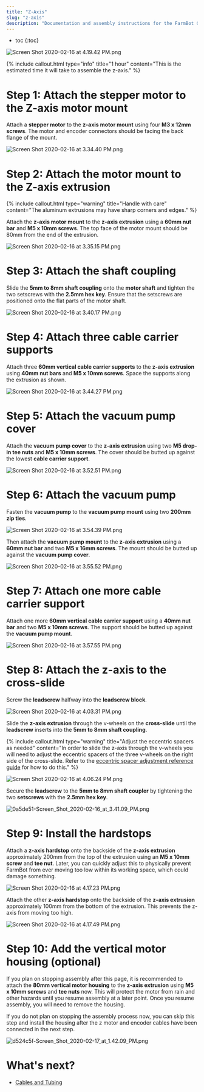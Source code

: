 ```yaml
---
title: "Z-Axis"
slug: "z-axis"
description: "Documentation and assembly instructions for the FarmBot Genesis z-axis"
---
```


* toc
{:toc}


![Screen Shot 2020-02-16 at 4.19.42 PM.png](_images/Screen_Shot_2020-02-16_at_4.19.42_PM.png)



{%
include callout.html
type="info"
title="1 hour"
content="This is the estimated time it will take to assemble the z-axis."
%}

# Step 1: Attach the stepper motor to the Z-axis motor mount
Attach a **stepper motor** to the **z-axis motor mount** using four **M3 x 12mm screws**. The motor and encoder connectors should be facing the back flange of the mount.

![Screen Shot 2020-02-16 at 3.34.40 PM.png](_images/Screen_Shot_2020-02-16_at_3.34.40_PM.png)

# Step 2: Attach the motor mount to the Z-axis extrusion

{%
include callout.html
type="warning"
title="Handle with care"
content="The aluminum extrusions may have sharp corners and edges."
%}

Attach the **z-axis motor mount** to the **z-axis extrusion** using a **60mm nut bar** and **M5 x 10mm screws**. The top face of the motor mount should be 80mm from the end of the extrusion.

![Screen Shot 2020-02-16 at 3.35.15 PM.png](_images/Screen_Shot_2020-02-16_at_3.35.15_PM.png)

# Step 3: Attach the shaft coupling
Slide the **5mm to 8mm shaft coupling** onto the **motor shaft** and tighten the two setscrews with the **2.5mm hex key**. Ensure that the setscrews are positioned onto the flat parts of the motor shaft.

![Screen Shot 2020-02-16 at 3.40.17 PM.png](_images/Screen_Shot_2020-02-16_at_3.40.17_PM.png)

# Step 4: Attach three cable carrier supports
Attach three **60mm vertical cable carrier supports** to the **z-axis extrusion** using **40mm nut bars** and **M5 x 10mm screws**. Space the supports along the extrusion as shown.

![Screen Shot 2020-02-16 at 3.44.27 PM.png](_images/Screen_Shot_2020-02-16_at_3.44.27_PM.png)

# Step 5: Attach the vacuum pump cover
Attach the **vacuum pump cover** to the **z-axis extrusion** using two **M5 drop-in tee nuts** and **M5 x 10mm screws**. The cover should be butted up against the lowest **cable carrier support**.

![Screen Shot 2020-02-16 at 3.52.51 PM.png](_images/Screen_Shot_2020-02-16_at_3.52.51_PM.png)

# Step 6: Attach the vacuum pump
Fasten the **vacuum pump** to the **vacuum pump mount** using two **200mm zip ties**.

![Screen Shot 2020-02-16 at 3.54.39 PM.png](_images/Screen_Shot_2020-02-16_at_3.54.39_PM.png)

Then attach the **vacuum pump mount** to the **z-axis extrusion** using a **60mm nut bar** and two **M5 x 16mm screws**. The mount should be butted up against the **vacuum pump cover**.

![Screen Shot 2020-02-16 at 3.55.52 PM.png](_images/Screen_Shot_2020-02-16_at_3.55.52_PM.png)

# Step 7: Attach one more cable carrier support
Attach one more **60mm vertical cable carrier support** using a **40mm nut bar** and two **M5 x 10mm screws**. The support should be butted up against the **vacuum pump mount**.

![Screen Shot 2020-02-16 at 3.57.55 PM.png](_images/Screen_Shot_2020-02-16_at_3.57.55_PM.png)

# Step 8: Attach the z-axis to the cross-slide
Screw the **leadscrew** halfway into the **leadscrew block**.

![Screen Shot 2020-02-16 at 4.03.31 PM.png](_images/Screen_Shot_2020-02-16_at_4.03.31_PM.png)

Slide the **z-axis extrusion** through the v-wheels on the **cross-slide** until the **leadscrew** inserts into the **5mm to 8mm shaft coupling**.

{%
include callout.html
type="warning"
title="Adjust the eccentric spacers as needed"
content="In order to slide the z-axis through the v-wheels you will need to adjust the eccentric spacers of the three v-wheels on the right side of the cross-slide. Refer to the [eccentric spacer adjustment reference guide](../Extras/reference/eccentric-spacer-adjustment.md) for how to do this."
%}



![Screen Shot 2020-02-16 at 4.06.24 PM.png](_images/Screen_Shot_2020-02-16_at_4.06.24_PM.png)

Secure the **leadscrew** to the **5mm to 8mm shaft coupler** by tightening the two **setscrews** with the **2.5mm hex key**.

![0a5de51-Screen_Shot_2020-02-16_at_3.41.09_PM.png](_images/Screen_Shot_2020-02-16_at_3.41.09_PM.png)

# Step 9: Install the hardstops
Attach a **z-axis hardstop** onto the backside of the **z-axis extrusion** approximately 200mm from the top of the extrusion using an **M5 x 10mm screw** and **tee nut**. Later, you can quickly adjust this to physically prevent FarmBot from ever moving too low within its working space, which could damage something.

![Screen Shot 2020-02-16 at 4.17.23 PM.png](_images/Screen_Shot_2020-02-16_at_4.17.23_PM.png)

Attach the other **z-axis hardstop** onto the backside of the **z-axis extrusion** approximately 100mm from the bottom of the extrusion. This prevents the z-axis from moving too high.

![Screen Shot 2020-02-16 at 4.17.49 PM.png](_images/Screen_Shot_2020-02-16_at_4.17.49_PM.png)

# Step 10: Add the vertical motor housing (optional)
If you plan on stopping assembly after this page, it is recommended to attach the **80mm vertical motor housing** to the **z-axis extrusion** using **M5 x 10mm screws** and **tee nuts** now. This will protect the motor from rain and other hazards until you resume assembly at a later point. Once you resume assembly, you will need to remove the housing.

If you do not plan on stopping the assembly process now, you can skip this step and install the housing after the z motor and encoder cables have been connected in the next step.

![d524c5f-Screen_Shot_2020-02-17_at_1.42.09_PM.png](_images/Screen_Shot_2020-02-17_at_1.42.09_PM.png)


# What's next?

 * [Cables and Tubing](../FarmBot-Genesis-V1.5/cables-and-tubing.md)
